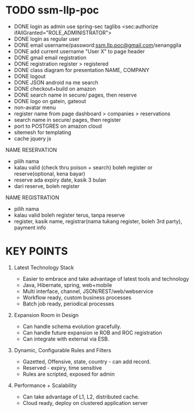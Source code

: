 TODO ssm-llp-poc
===========
- DONE login as admin use spring-sec taglibs  <sec:authorize ifAllGranted="ROLE_ADMINISTRATOR">
- DONE login as regular user
- DONE email username/password:ssm.llp.poc@gmail.com/senanggila
- DONE add current username "User X" to page header
- DONE gmail email registration
- DONE registration     register > registered
- DONE class diagram for presentation NAME, COMPANY
- DONE logout
- DONE JSON android na  me search
- DONE checkout+build on amazon
- DONE search name in secure/ pages, then reserve
- DONE logo on gatein, gateout
- non-avatar menu
- register name from page dashboard > companies > reservations
- search name in secure/ pages, then register
- port to POSTGRES on amazon cloud
- sitemesh for templating
- cache jquery js

NAME RESERVATION
 - pilih nama
 - kalau valid (check thru poison + search) boleh register or reserve(optional, kena bayar)
 - reserve ada expiry date, kasik 3 bulan
 - dari reserve, boleh register

NAME REGISTRATION
 - pilih nama
 - kalau valid boleh register terus, tanpa reserve
 - register, kasik name, registrar(nama tukang register, boleh 3rd party), payment info


KEY POINTS
============
1. Latest Technology Stack
   - Easier to embrace and take advantage of latest tools and technology
   - Java, Hibernate, spring, web+mobile
   - Multi interface, channel, JSON/REST/web/webservice
   - Workflow ready, custom business processes
   - Batch job ready, periodical processes

2. Expansion Room in Design
   - Can handle schema evolution gracefully.
   - Can handle future expansion ie ROB and ROC registration
   - Can integrate with external via ESB.

3. Dynamic, Configurable Rules and Filters
   - Gazetted, Offensive, state, country - can add record.
   - Reserved - expiry, time sensitive
   - Rules are scripted, exposed for admin

4. Performance + Scalability
   - Can take advantage of L1, L2, distributed cache.
   - Cloud ready, deploy on clustered application server


